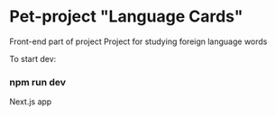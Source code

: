 # Pet-project "Language Cards"

Front-end part of project
Project for studying foreign language words

To start dev:

### npm run dev

Next.js app